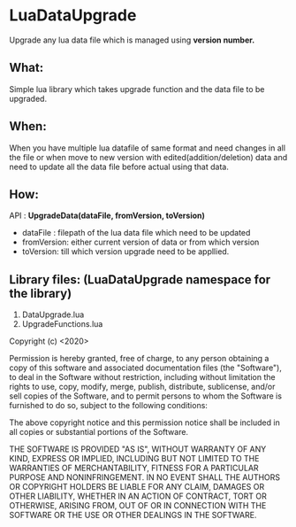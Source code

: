 # LuaDataUpgrade
Upgrade any lua data file which is managed using **version number.**

## What:
Simple lua library which takes upgrade function and the data file to be upgraded.

## When:
When you have multiple lua datafile of same format and need changes in all the file or when move to new version with edited(addition/deletion)  data and need to update all the data file before actual using that data.

## How:
API : **UpgradeData(dataFile, fromVersion, toVersion)**
- dataFile : filepath of the lua data file which need to be updated
- fromVersion: either current version of data or from which version 
- toVersion: till which version upgrade need to be appllied.

## Library files: (LuaDataUpgrade namespace for the library)
1. DataUpgrade.lua
2. UpgradeFunctions.lua


Copyright (c) <2020> <cyberCBM>

Permission is hereby granted, free of charge, to any person obtaining a copy
of this software and associated documentation files (the "Software"), to deal
in the Software without restriction, including without limitation the rights
to use, copy, modify, merge, publish, distribute, sublicense, and/or sell
copies of the Software, and to permit persons to whom the Software is
furnished to do so, subject to the following conditions:

The above copyright notice and this permission notice shall be included in all
copies or substantial portions of the Software.

THE SOFTWARE IS PROVIDED "AS IS", WITHOUT WARRANTY OF ANY KIND, EXPRESS OR
IMPLIED, INCLUDING BUT NOT LIMITED TO THE WARRANTIES OF MERCHANTABILITY,
FITNESS FOR A PARTICULAR PURPOSE AND NONINFRINGEMENT. IN NO EVENT SHALL THE
AUTHORS OR COPYRIGHT HOLDERS BE LIABLE FOR ANY CLAIM, DAMAGES OR OTHER
LIABILITY, WHETHER IN AN ACTION OF CONTRACT, TORT OR OTHERWISE, ARISING FROM,
OUT OF OR IN CONNECTION WITH THE SOFTWARE OR THE USE OR OTHER DEALINGS IN THE
SOFTWARE.
